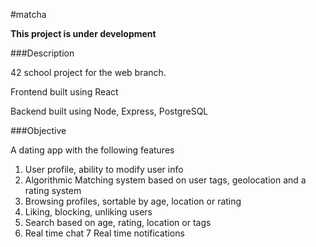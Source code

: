 #matcha

**This project is under development**

###Description

42 school project for the web branch.


Frontend built using React

Backend built using Node, Express, PostgreSQL

###Objective

A dating app with the following features

1. User profile, ability to modify user info
2. Algorithmic Matching system based on user tags, geolocation and a rating system
3. Browsing profiles, sortable by age, location or rating
4. Liking, blocking, unliking users
5. Search based on age, rating, location or tags
6. Real time chat
7 Real time notifications
